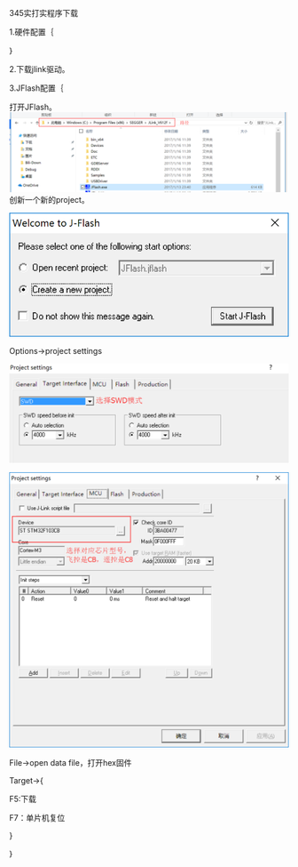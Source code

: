 345实打实程序下载

1.硬件配置｛

｝

2.下载jlink驱动。

3.JFlash配置｛

打开JFlash。![](/assets/import.png)创新一个新的project。

![](/assets/import1.png)

Options-&gt;project settings

![](/assets/import5.png)

![](/assets/import3.png)

File-&gt;open data file，打开hex固件

Target-&gt;{

F5:下载

F7：单片机复位

}

｝


